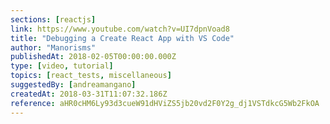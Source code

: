 ```yaml
---
sections: [reactjs]
link: https://www.youtube.com/watch?v=UI7dpnVoad8
title: "Debugging a Create React App with VS Code"
author: "Manorisms"
publishedAt: 2018-02-05T00:00:00.000Z
type: [video, tutorial]
topics: [react_tests, miscellaneous]
suggestedBy: [andreamangano]
createdAt: 2018-03-31T11:07:32.186Z
reference: aHR0cHM6Ly93d3cueW91dHViZS5jb20vd2F0Y2g_dj1VSTdkcG5Wb2FkOA
---
```

